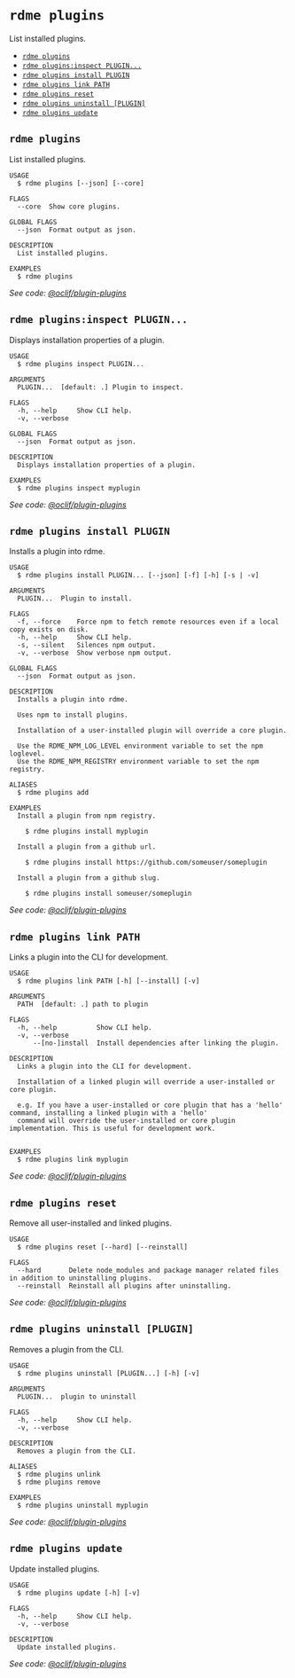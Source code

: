 `rdme plugins`
==============

List installed plugins.

* [`rdme plugins`](#rdme-plugins)
* [`rdme plugins:inspect PLUGIN...`](#rdme-pluginsinspect-plugin)
* [`rdme plugins install PLUGIN`](#rdme-plugins-install-plugin)
* [`rdme plugins link PATH`](#rdme-plugins-link-path)
* [`rdme plugins reset`](#rdme-plugins-reset)
* [`rdme plugins uninstall [PLUGIN]`](#rdme-plugins-uninstall-plugin)
* [`rdme plugins update`](#rdme-plugins-update)

## `rdme plugins`

List installed plugins.

```
USAGE
  $ rdme plugins [--json] [--core]

FLAGS
  --core  Show core plugins.

GLOBAL FLAGS
  --json  Format output as json.

DESCRIPTION
  List installed plugins.

EXAMPLES
  $ rdme plugins
```

_See code: [@oclif/plugin-plugins](https://github.com/oclif/plugin-plugins/blob/v5.4.36/src/commands/plugins/index.ts)_

## `rdme plugins:inspect PLUGIN...`

Displays installation properties of a plugin.

```
USAGE
  $ rdme plugins inspect PLUGIN...

ARGUMENTS
  PLUGIN...  [default: .] Plugin to inspect.

FLAGS
  -h, --help     Show CLI help.
  -v, --verbose

GLOBAL FLAGS
  --json  Format output as json.

DESCRIPTION
  Displays installation properties of a plugin.

EXAMPLES
  $ rdme plugins inspect myplugin
```

_See code: [@oclif/plugin-plugins](https://github.com/oclif/plugin-plugins/blob/v5.4.36/src/commands/plugins/inspect.ts)_

## `rdme plugins install PLUGIN`

Installs a plugin into rdme.

```
USAGE
  $ rdme plugins install PLUGIN... [--json] [-f] [-h] [-s | -v]

ARGUMENTS
  PLUGIN...  Plugin to install.

FLAGS
  -f, --force    Force npm to fetch remote resources even if a local copy exists on disk.
  -h, --help     Show CLI help.
  -s, --silent   Silences npm output.
  -v, --verbose  Show verbose npm output.

GLOBAL FLAGS
  --json  Format output as json.

DESCRIPTION
  Installs a plugin into rdme.

  Uses npm to install plugins.

  Installation of a user-installed plugin will override a core plugin.

  Use the RDME_NPM_LOG_LEVEL environment variable to set the npm loglevel.
  Use the RDME_NPM_REGISTRY environment variable to set the npm registry.

ALIASES
  $ rdme plugins add

EXAMPLES
  Install a plugin from npm registry.

    $ rdme plugins install myplugin

  Install a plugin from a github url.

    $ rdme plugins install https://github.com/someuser/someplugin

  Install a plugin from a github slug.

    $ rdme plugins install someuser/someplugin
```

_See code: [@oclif/plugin-plugins](https://github.com/oclif/plugin-plugins/blob/v5.4.36/src/commands/plugins/install.ts)_

## `rdme plugins link PATH`

Links a plugin into the CLI for development.

```
USAGE
  $ rdme plugins link PATH [-h] [--install] [-v]

ARGUMENTS
  PATH  [default: .] path to plugin

FLAGS
  -h, --help          Show CLI help.
  -v, --verbose
      --[no-]install  Install dependencies after linking the plugin.

DESCRIPTION
  Links a plugin into the CLI for development.

  Installation of a linked plugin will override a user-installed or core plugin.

  e.g. If you have a user-installed or core plugin that has a 'hello' command, installing a linked plugin with a 'hello'
  command will override the user-installed or core plugin implementation. This is useful for development work.


EXAMPLES
  $ rdme plugins link myplugin
```

_See code: [@oclif/plugin-plugins](https://github.com/oclif/plugin-plugins/blob/v5.4.36/src/commands/plugins/link.ts)_

## `rdme plugins reset`

Remove all user-installed and linked plugins.

```
USAGE
  $ rdme plugins reset [--hard] [--reinstall]

FLAGS
  --hard       Delete node_modules and package manager related files in addition to uninstalling plugins.
  --reinstall  Reinstall all plugins after uninstalling.
```

_See code: [@oclif/plugin-plugins](https://github.com/oclif/plugin-plugins/blob/v5.4.36/src/commands/plugins/reset.ts)_

## `rdme plugins uninstall [PLUGIN]`

Removes a plugin from the CLI.

```
USAGE
  $ rdme plugins uninstall [PLUGIN...] [-h] [-v]

ARGUMENTS
  PLUGIN...  plugin to uninstall

FLAGS
  -h, --help     Show CLI help.
  -v, --verbose

DESCRIPTION
  Removes a plugin from the CLI.

ALIASES
  $ rdme plugins unlink
  $ rdme plugins remove

EXAMPLES
  $ rdme plugins uninstall myplugin
```

_See code: [@oclif/plugin-plugins](https://github.com/oclif/plugin-plugins/blob/v5.4.36/src/commands/plugins/uninstall.ts)_

## `rdme plugins update`

Update installed plugins.

```
USAGE
  $ rdme plugins update [-h] [-v]

FLAGS
  -h, --help     Show CLI help.
  -v, --verbose

DESCRIPTION
  Update installed plugins.
```

_See code: [@oclif/plugin-plugins](https://github.com/oclif/plugin-plugins/blob/v5.4.36/src/commands/plugins/update.ts)_
